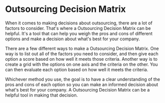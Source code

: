 # Outsourcing Decision Matrix



When it comes to making decisions about outsourcing, there are a lot of factors to consider. That's where a Outsourcing Decision Matrix can be helpful. It's a tool that can help you weigh the pros and cons of different options and make a decision about what's best for your company.

There are a few different ways to make a Outsourcing Decision Matrix. One way is to list out all of the factors you need to consider, and then give each option a score based on how well it meets those criteria. Another way is to create a grid with the options on one axis and the criteria on the other. You can then evaluate each option based on how well it meets the criteria.

Whichever method you use, the goal is to have a clear understanding of the pros and cons of each option so you can make an informed decision about what's best for your company. A Outsourcing Decision Matrix can be a helpful tool in making that decision.